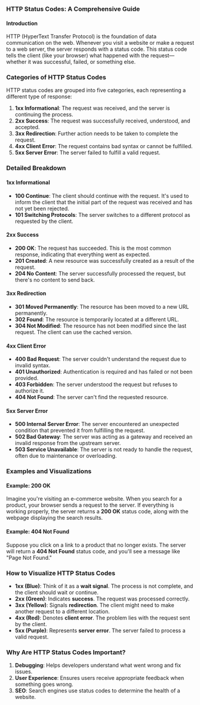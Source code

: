 

### **HTTP Status Codes: A Comprehensive Guide**

#### **Introduction**
HTTP (HyperText Transfer Protocol) is the foundation of data communication on the web. Whenever you visit a website or make a request to a web server, the server responds with a status code. This status code tells the client (like your browser) what happened with the request—whether it was successful, failed, or something else.

### **Categories of HTTP Status Codes**
HTTP status codes are grouped into five categories, each representing a different type of response:

1. **1xx Informational**: The request was received, and the server is continuing the process.
2. **2xx Success**: The request was successfully received, understood, and accepted.
3. **3xx Redirection**: Further action needs to be taken to complete the request.
4. **4xx Client Error**: The request contains bad syntax or cannot be fulfilled.
5. **5xx Server Error**: The server failed to fulfill a valid request.

### **Detailed Breakdown**

#### **1xx Informational**
- **100 Continue**: The client should continue with the request. It's used to inform the client that the initial part of the request was received and has not yet been rejected.
- **101 Switching Protocols**: The server switches to a different protocol as requested by the client.

#### **2xx Success**
- **200 OK**: The request has succeeded. This is the most common response, indicating that everything went as expected.
- **201 Created**: A new resource was successfully created as a result of the request.
- **204 No Content**: The server successfully processed the request, but there's no content to send back.

#### **3xx Redirection**
- **301 Moved Permanently**: The resource has been moved to a new URL permanently.
- **302 Found**: The resource is temporarily located at a different URL.
- **304 Not Modified**: The resource has not been modified since the last request. The client can use the cached version.

#### **4xx Client Error**
- **400 Bad Request**: The server couldn't understand the request due to invalid syntax.
- **401 Unauthorized**: Authentication is required and has failed or not been provided.
- **403 Forbidden**: The server understood the request but refuses to authorize it.
- **404 Not Found**: The server can't find the requested resource.

#### **5xx Server Error**
- **500 Internal Server Error**: The server encountered an unexpected condition that prevented it from fulfilling the request.
- **502 Bad Gateway**: The server was acting as a gateway and received an invalid response from the upstream server.
- **503 Service Unavailable**: The server is not ready to handle the request, often due to maintenance or overloading.

### **Examples and Visualizations**

#### **Example: 200 OK**
Imagine you're visiting an e-commerce website. When you search for a product, your browser sends a request to the server. If everything is working properly, the server returns a **200 OK** status code, along with the webpage displaying the search results.

#### **Example: 404 Not Found**
Suppose you click on a link to a product that no longer exists. The server will return a **404 Not Found** status code, and you'll see a message like "Page Not Found."

### **How to Visualize HTTP Status Codes**
- **1xx (Blue)**: Think of it as a **wait signal**. The process is not complete, and the client should wait or continue.
- **2xx (Green)**: Indicates **success**. The request was processed correctly.
- **3xx (Yellow)**: Signals **redirection**. The client might need to make another request to a different location.
- **4xx (Red)**: Denotes **client error**. The problem lies with the request sent by the client.
- **5xx (Purple)**: Represents **server error**. The server failed to process a valid request.

### **Why Are HTTP Status Codes Important?**
1. **Debugging**: Helps developers understand what went wrong and fix issues.
2. **User Experience**: Ensures users receive appropriate feedback when something goes wrong.
3. **SEO**: Search engines use status codes to determine the health of a website.

